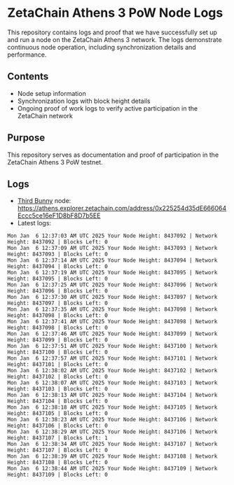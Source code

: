 # ZetaChain Athens 3 PoW Node Logs
This repository contains logs and proof that we have successfully set up and run a node on the ZetaChain Athens 3 network. The logs demonstrate continuous node operation, including synchronization details and performance.

## Contents
- Node setup information
- Synchronization logs with block height details
- Ongoing proof of work logs to verify active participation in the ZetaChain network

## Purpose
This repository serves as documentation and proof of participation in the ZetaChain Athens 3 PoW testnet.

## Logs

- [Third Bunny](https://thirdbunny.xyz/) node: https://athens.explorer.zetachain.com/address/0x225254d35dE666064Eccc5ce16eF1D8bF8D7b5EE
- Latest logs:
```
Mon Jan  6 12:37:03 AM UTC 2025 Your Node Height: 8437092 | Network Height: 8437092 | Blocks Left: 0
Mon Jan  6 12:37:09 AM UTC 2025 Your Node Height: 8437093 | Network Height: 8437093 | Blocks Left: 0
Mon Jan  6 12:37:14 AM UTC 2025 Your Node Height: 8437094 | Network Height: 8437094 | Blocks Left: 0
Mon Jan  6 12:37:19 AM UTC 2025 Your Node Height: 8437095 | Network Height: 8437095 | Blocks Left: 0
Mon Jan  6 12:37:25 AM UTC 2025 Your Node Height: 8437096 | Network Height: 8437096 | Blocks Left: 0
Mon Jan  6 12:37:30 AM UTC 2025 Your Node Height: 8437097 | Network Height: 8437097 | Blocks Left: 0
Mon Jan  6 12:37:35 AM UTC 2025 Your Node Height: 8437098 | Network Height: 8437098 | Blocks Left: 0
Mon Jan  6 12:37:41 AM UTC 2025 Your Node Height: 8437098 | Network Height: 8437098 | Blocks Left: 0
Mon Jan  6 12:37:46 AM UTC 2025 Your Node Height: 8437099 | Network Height: 8437099 | Blocks Left: 0
Mon Jan  6 12:37:51 AM UTC 2025 Your Node Height: 8437100 | Network Height: 8437100 | Blocks Left: 0
Mon Jan  6 12:37:57 AM UTC 2025 Your Node Height: 8437101 | Network Height: 8437101 | Blocks Left: 0
Mon Jan  6 12:38:02 AM UTC 2025 Your Node Height: 8437102 | Network Height: 8437102 | Blocks Left: 0
Mon Jan  6 12:38:07 AM UTC 2025 Your Node Height: 8437103 | Network Height: 8437103 | Blocks Left: 0
Mon Jan  6 12:38:13 AM UTC 2025 Your Node Height: 8437104 | Network Height: 8437104 | Blocks Left: 0
Mon Jan  6 12:38:18 AM UTC 2025 Your Node Height: 8437105 | Network Height: 8437105 | Blocks Left: 0
Mon Jan  6 12:38:23 AM UTC 2025 Your Node Height: 8437106 | Network Height: 8437106 | Blocks Left: 0
Mon Jan  6 12:38:29 AM UTC 2025 Your Node Height: 8437106 | Network Height: 8437107 | Blocks Left: 1
Mon Jan  6 12:38:34 AM UTC 2025 Your Node Height: 8437107 | Network Height: 8437107 | Blocks Left: 0
Mon Jan  6 12:38:39 AM UTC 2025 Your Node Height: 8437108 | Network Height: 8437108 | Blocks Left: 0
Mon Jan  6 12:38:44 AM UTC 2025 Your Node Height: 8437109 | Network Height: 8437109 | Blocks Left: 0
```
